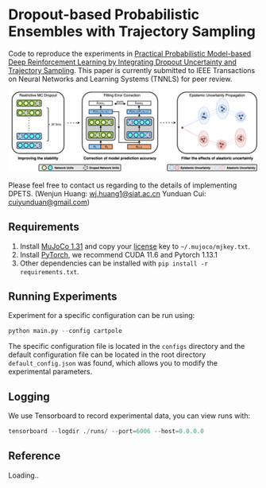# Dropout-based Probabilistic Ensembles with Trajectory Sampling

Code to reproduce the experiments in [Practical Probabilistic Model-based Deep Reinforcement Learning by Integrating Dropout Uncertainty and Trajectory Sampling](). This paper is currently submitted to IEEE Transactions on Neural Networks and Learning Systems (TNNLS) for peer review.

![Snipaste_2023-09-20_13-56-43](https://raw.githubusercontent.com/mrjun123/DPETS/main/images/method.png)

Please feel free to contact us regarding to the details of implementing DPETS. (Wenjun Huang: wj.huang1@siat.ac.cn Yunduan Cui: cuiyunduan@gmail.com)
## Requirements

1. Install [MuJoCo 1.31](https://www.roboti.us/download.html) and copy your [license](https://www.roboti.us/file/mjkey.txt) key to `~/.mujoco/mjkey.txt`. 
2. Install [PyTorch](https://pytorch.org/get-started/previous-versions/), we recommend CUDA 11.6 and Pytorch 1.13.1
3. Other dependencies can be installed with `pip install -r requirements.txt`.

## Running Experiments

Experiment for a specific configuration can be run using:

```python
python main.py --config cartpole
```

The specific configuration file is located in the `configs` directory and the default configuration file can be located in the root directory `default_config.json` was found, which allows you to modify the experimental parameters.

## Logging

We use Tensorboard to record experimental data, you can view runs with:

```python
tensorboard --logdir ./runs/ --port=6006 --host=0.0.0.0
```

## Reference

Loading..

